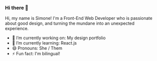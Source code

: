 ### Hi there 👋

Hi, my name is Simone! I'm a Front-End Web Developer who is passionate about good design, and turning the mundane into an unexpected experience.

- 🔭 I’m currently working on: My design portfolio
- 🌱 I’m currently learning: React.js
- 😄 Pronouns: She / Them
- ⚡ Fun fact: I'm bilingual!

